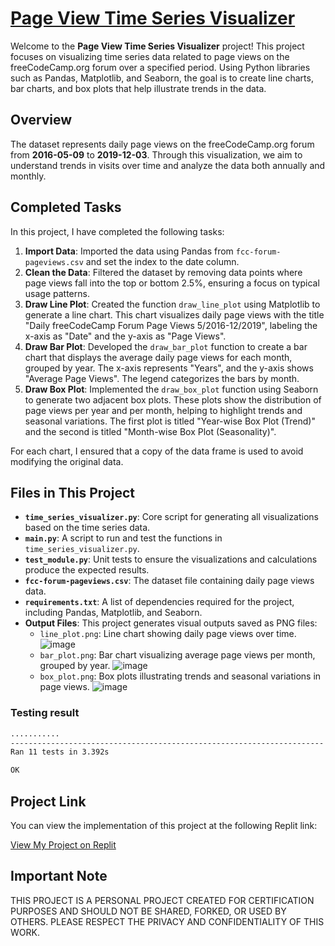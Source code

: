 # [Page View Time Series Visualizer](https://www.freecodecamp.org/learn/data-analysis-with-python/data-analysis-with-python-projects/page-view-time-series-visualizer)

Welcome to the **Page View Time Series Visualizer** project! This project focuses on visualizing time series data related to page views on the freeCodeCamp.org forum over a specified period. Using Python libraries such as Pandas, Matplotlib, and Seaborn, the goal is to create line charts, bar charts, and box plots that help illustrate trends in the data.

## Overview

The dataset represents daily page views on the freeCodeCamp.org forum from **2016-05-09** to **2019-12-03**. Through this visualization, we aim to understand trends in visits over time and analyze the data both annually and monthly.

## Completed Tasks

In this project, I have completed the following tasks:

1. **Import Data**: Imported the data using Pandas from `fcc-forum-pageviews.csv` and set the index to the date column.
2. **Clean the Data**: Filtered the dataset by removing data points where page views fall into the top or bottom 2.5%, ensuring a focus on typical usage patterns.
3. **Draw Line Plot**: Created the function `draw_line_plot` using Matplotlib to generate a line chart. This chart visualizes daily page views with the title "Daily freeCodeCamp Forum Page Views 5/2016-12/2019", labeling the x-axis as "Date" and the y-axis as "Page Views".
4. **Draw Bar Plot**: Developed the `draw_bar_plot` function to create a bar chart that displays the average daily page views for each month, grouped by year. The x-axis represents "Years", and the y-axis shows "Average Page Views". The legend categorizes the bars by month.
5. **Draw Box Plot**: Implemented the `draw_box_plot` function using Seaborn to generate two adjacent box plots. These plots show the distribution of page views per year and per month, helping to highlight trends and seasonal variations. The first plot is titled "Year-wise Box Plot (Trend)" and the second is titled "Month-wise Box Plot (Seasonality)".

For each chart, I ensured that a copy of the data frame is used to avoid modifying the original data.

## Files in This Project

- **`time_series_visualizer.py`**: Core script for generating all visualizations based on the time series data.
- **`main.py`**: A script to run and test the functions in `time_series_visualizer.py`.
- **`test_module.py`**: Unit tests to ensure the visualizations and calculations produce the expected results.
- **`fcc-forum-pageviews.csv`**: The dataset file containing daily page views data.
- **`requirements.txt`**: A list of dependencies required for the project, including Pandas, Matplotlib, and Seaborn.
- **Output Files**: This project generates visual outputs saved as PNG files:
  - `line_plot.png`: Line chart showing daily page views over time.
    ![image](https://github.com/user-attachments/assets/67c71a4f-8f2b-4890-9a52-3e804814d513)
  - `bar_plot.png`: Bar chart visualizing average page views per month, grouped by year.
    ![image](https://github.com/user-attachments/assets/dbd0076c-0957-452f-a8fd-8d33ae5f2037)
  - `box_plot.png`: Box plots illustrating trends and seasonal variations in page views.
    ![image](https://github.com/user-attachments/assets/affd2d2c-59f7-43e7-b2fb-c094861c63e5)

### Testing result
```bash
...........
----------------------------------------------------------------------
Ran 11 tests in 3.392s

OK
```

## Project Link

You can view the implementation of this project at the following Replit link:

[View My Project on Replit](https://replit.com/@fxrdhann/Page-View-Time-Series-Visualizer?v=1)

## Important Note

THIS PROJECT IS A PERSONAL PROJECT CREATED FOR CERTIFICATION PURPOSES AND SHOULD NOT BE SHARED, FORKED, OR USED BY OTHERS. PLEASE RESPECT THE PRIVACY AND CONFIDENTIALITY OF THIS WORK.
